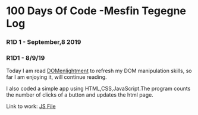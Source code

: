 #  100 Days Of Code -Mesfin Tegegne Log



### R1D 1  - September,8 2019


### R1D1 - 8/9/19
Today I am read [DOMenlightment](http://domenlightenment.com/) to refresh my DOM manipulation skills, so far I am enjoying it, will continue reading.

I also coded a simple app using HTML,CSS,JavaScript.The program counts the number of clicks of a button and updates the html page.

Link to work: [JS File](https://github.com/mesfint/100-days-of-code/blob/master/codes/script_R1D1.js)








